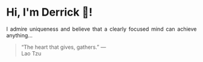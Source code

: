 # Hi, I'm Derrick 👋!
<p align="justify">I admire uniqueness and believe that a clearly focused mind can achieve anything...</p> 
<!-- #quote-start -->
<blockquote>&ldquo;The heart that gives, gathers.&rdquo; &mdash; <footer>Lao Tzu</footer></blockquote>
<!-- #quote-end -->
